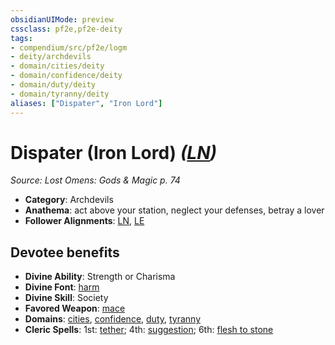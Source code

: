 ```yaml
---
obsidianUIMode: preview
cssclass: pf2e,pf2e-deity
tags:
- compendium/src/pf2e/logm
- deity/archdevils
- domain/cities/deity
- domain/confidence/deity
- domain/duty/deity
- domain/tyranny/deity
aliases: ["Dispater", "Iron Lord"]
---
```

# Dispater (Iron Lord) *([LN](../../../rules/traits/lawful-neutral-b1.md))*  
*Source: Lost Omens: Gods & Magic p. 74*  

- **Category**: Archdevils
- **Anathema**: act above your station, neglect your defenses, betray a lover
- **Follower Alignments**: [LN](../../../rules/traits/lawful-neutral-b1.md), [LE](../../../rules/traits/lawful-evil-b1.md)

## Devotee benefits

- **Divine Ability**: Strength or Charisma
- **Divine Font**: [harm](../../spells/harm.md)
- **Divine Skill**: Society
- **Favored Weapon**: [mace](../../equipment/items/mace.md)
- **Domains**: [cities](../domains.md#Cities), [confidence](../domains.md#Confidence), [duty](../domains.md#Duty), [tyranny](../domains.md#Tyranny)
- **Cleric Spells**: 1st: [tether](../../spells/tether-logm.md); 4th: [suggestion](../../spells/suggestion.md); 6th: [flesh to stone](../../spells/flesh-to-stone.md)
